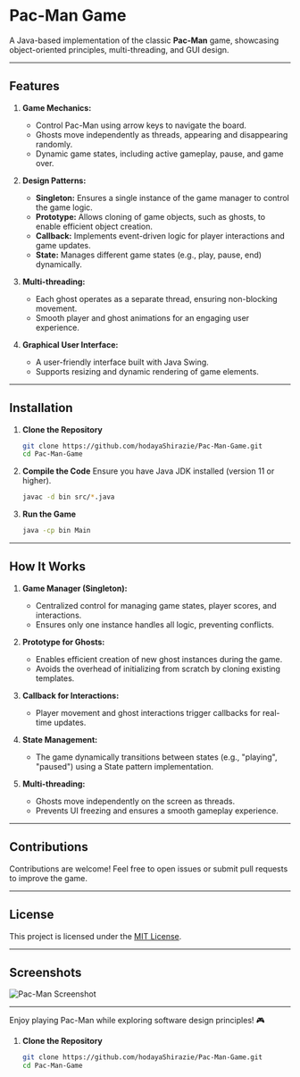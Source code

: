 # Pac-Man Game

A Java-based implementation of the classic **Pac-Man** game, showcasing object-oriented principles, multi-threading, and GUI design.

---

## Features

1. **Game Mechanics:**
   - Control Pac-Man using arrow keys to navigate the board.
   - Ghosts move independently as threads, appearing and disappearing randomly.
   - Dynamic game states, including active gameplay, pause, and game over.

2. **Design Patterns:**
   - **Singleton:** Ensures a single instance of the game manager to control the game logic.
   - **Prototype:** Allows cloning of game objects, such as ghosts, to enable efficient object creation.
   - **Callback:** Implements event-driven logic for player interactions and game updates.
   - **State:** Manages different game states (e.g., play, pause, end) dynamically.

3. **Multi-threading:**
   - Each ghost operates as a separate thread, ensuring non-blocking movement.
   - Smooth player and ghost animations for an engaging user experience.

4. **Graphical User Interface:**
   - A user-friendly interface built with Java Swing.
   - Supports resizing and dynamic rendering of game elements.

---

## Installation

1. **Clone the Repository**
   ```bash
   git clone https://github.com/hodayaShirazie/Pac-Man-Game.git
   cd Pac-Man-Game
   ```

2. **Compile the Code**
   Ensure you have Java JDK installed (version 11 or higher).
   ```bash
   javac -d bin src/*.java
   ```

3. **Run the Game**
   ```bash
   java -cp bin Main
   ```

---

## How It Works

1. **Game Manager (Singleton):**
   - Centralized control for managing game states, player scores, and interactions.
   - Ensures only one instance handles all logic, preventing conflicts.

2. **Prototype for Ghosts:**
   - Enables efficient creation of new ghost instances during the game.
   - Avoids the overhead of initializing from scratch by cloning existing templates.

3. **Callback for Interactions:**
   - Player movement and ghost interactions trigger callbacks for real-time updates.

4. **State Management:**
   - The game dynamically transitions between states (e.g., "playing", "paused") using a State pattern implementation.

5. **Multi-threading:**
   - Ghosts move independently on the screen as threads.
   - Prevents UI freezing and ensures a smooth gameplay experience.

---

## Contributions

Contributions are welcome! Feel free to open issues or submit pull requests to improve the game.

---

## License

This project is licensed under the [MIT License](LICENSE).

---

## Screenshots

![Pac-Man Screenshot]("https://github.com/hodayaShirazie/Pack-man-game/blob/main/TheGameBoard.png")


---

Enjoy playing Pac-Man while exploring software design principles! 🎮

1. **Clone the Repository**
   ```bash
   git clone https://github.com/hodayaShirazie/Pac-Man-Game.git
   cd Pac-Man-Game

